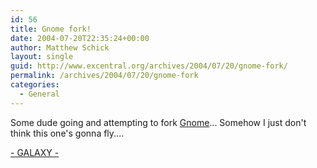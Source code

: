 ```yaml
---
id: 56
title: Gnome fork!
date: 2004-07-20T22:35:24+00:00
author: Matthew Schick
layout: single
guid: http://www.excentral.org/archives/2004/07/20/gnome-fork/
permalink: /archives/2004/07/20/gnome-fork
categories:
  - General
---
```

Some dude going and attempting to fork <a href="http://www.gnome.org">Gnome</a>...  Somehow I just don't think this one's gonna fly....

<a href="http://www.akcaagac.com/index_goneme.html">- GALAXY -</a>
